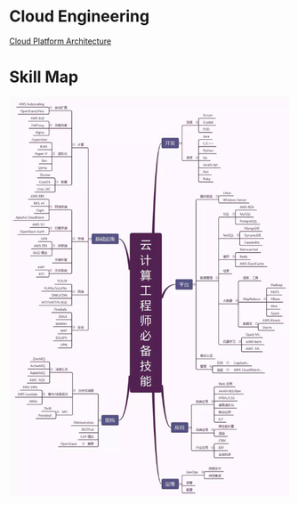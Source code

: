 # Cloud Engineering

[Cloud Platform Architecture](https://www.processon.com/view/59ae3a95e4b0859febdab7ac?fromnew=1)

# Skill Map

<img src="cloud_engineering.webp">